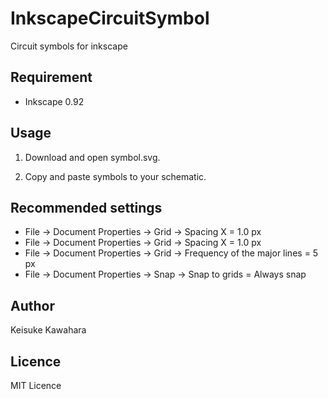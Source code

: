 # InkscapeCircuitSymbol
 Circuit symbols for inkscape

## Requirement

- Inkscape 0.92

## Usage

1. Download and open symbol.svg.

2. Copy and paste symbols to your schematic.

## Recommended settings

- File -> Document Properties -> Grid -> Spacing X = 1.0 px
- File -> Document Properties -> Grid -> Spacing X = 1.0 px
- File -> Document Properties -> Grid -> Frequency of the major lines = 5 px
- File -> Document Properties -> Snap -> Snap to grids = Always snap

## Author

Keisuke Kawahara  

## Licence

MIT Licence

